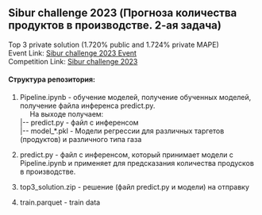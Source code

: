 ## Sibur challenge 2023 (Прогноза количества продуктов в производстве. 2-ая задача)

Top 3 private solution (1.720% public and 1.724% private MAPE) <br/>
Event Link: [Sibur challenge 2023 Event](https://sibur.digital/events) <br/>
Competition Link: [Sibur challenge 2023](https://platform.aitoday.ru/event/9) <br/>

#### Структура репозитория:

1) Pipeline.ipynb - обучение моделей, получение обученных моделей, получение файла инференса predict.py. <br/>
&nbsp;&nbsp;&nbsp;&nbsp; На выходе получаем: <br/>
|-- predict.py - файл с инференсом <br/>
|-- model_\*.pkl - Модели регрессии для различных таргетов (продуктов) и различного типа газа <br/>

2) predict.py - файл с инференсом, который принимает модели с Pipeline.ipynb и применяет для предсказания количества продусков в производстве. <br/>
3) top3_solution.zip - решение (файл predict.py и модели) на отправку <br/>
4) train.parquet - train data <br/>
